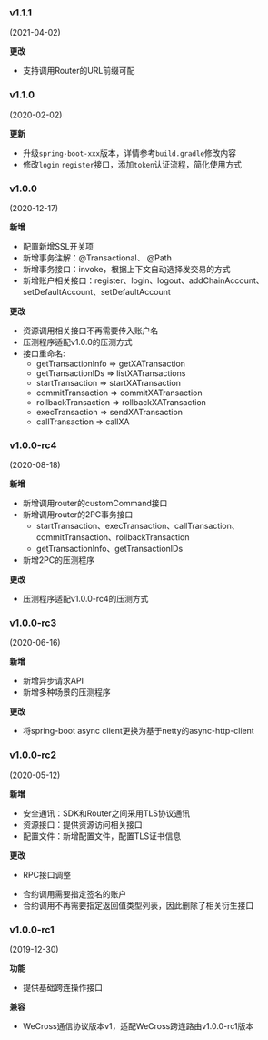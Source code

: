 ### v1.1.1

(2021-04-02)

**更改**

* 支持调用Router的URL前缀可配

### v1.1.0

(2020-02-02)

**更新**

* 升级`spring-boot-xxx`版本，详情参考`build.gradle`修改内容
* 修改`login` `register`接口，添加`token`认证流程，简化使用方式

### v1.0.0

(2020-12-17)

**新增**

* 配置新增SSL开关项
* 新增事务注解：@Transactional、 @Path
* 新增事务接口：invoke，根据上下文自动选择发交易的方式
* 新增账户相关接口：register、login、logout、addChainAccount、setDefaultAccount、setDefaultAccount

**更改**

* 资源调用相关接口不再需要传入账户名
* 压测程序适配v1.0.0的压测方式
* 接口重命名: 
    * getTransactionInfo => getXATransaction
    * getTransactionIDs => listXATransactions
    * startTransaction => startXATransaction
    * commitTransaction => commitXATransaction
    * rollbackTransaction => rollbackXATransaction
    * execTransaction => sendXATransaction
    * callTransaction => callXA

### v1.0.0-rc4

(2020-08-18)

**新增**

* 新增调用router的customCommand接口
* 新增调用router的2PC事务接口
  * startTransaction、execTransaction、callTransaction、commitTransaction、rollbackTransaction
  * getTransactionInfo、getTransactionIDs
* 新增2PC的压测程序

**更改**

* 压测程序适配v1.0.0-rc4的压测方式

### v1.0.0-rc3

(2020-06-16)

**新增**

* 新增异步请求API
* 新增多种场景的压测程序

**更改**

* 将spring-boot async client更换为基于netty的async-http-client

### v1.0.0-rc2

(2020-05-12)

**新增**

* 安全通讯：SDK和Router之间采用TLS协议通讯
* 资源接口：提供资源访问相关接口
* 配置文件：新增配置文件，配置TLS证书信息

**更改**

* RPC接口调整
- 合约调用需要指定签名的账户
- 合约调用不再需要指定返回值类型列表，因此删除了相关衍生接口

### v1.0.0-rc1

(2019-12-30)

**功能**

* 提供基础跨连操作接口

**兼容**

* WeCross通信协议版本v1，适配WeCross跨连路由v1.0.0-rc1版本

